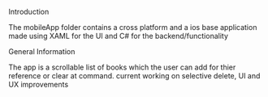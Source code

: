Introduction

The mobileApp folder contains a cross platform and a ios base application made using XAML 
for the UI and C# for the backend/functionality

General Information 

The app is a scrollable list of books which the user can add for thier reference or clear 
at command. current working on selective delete, UI and UX improvements
